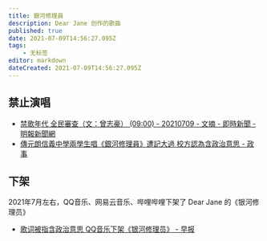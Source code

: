 ```yaml
---
title: 銀河修理員
description: Dear Jane 创作的歌曲
published: true
date: 2021-07-09T14:56:27.095Z
tags:
    - 无标签
editor: markdown
dateCreated: 2021-07-09T14:56:27.095Z
---
```


## 禁止演唱

+ [禁歌年代 全民審查（文：曾志豪） (09:00) - 20210709 - 文摘 - 即時新聞 - 明報新聞網](https://web.archive.org/web/20210709070100/https://news.mingpao.com/ins/文摘/article/20210709/s00022/1625754927693/禁歌年代-全民審查（文-曾志豪）)
+ [傳元朗信義中學兩學生唱《銀河修理員》遭記大過 校方認為含政治意思 - 政事](https://web.archive.org/web/20210709070025/https://www.bastillepost.com/hongkong/article/8756393-傳元朗信義中學兩學生唱《銀河修理員》遭記大過)

## 下架

2021年7月左右，QQ音乐、网易云音乐、哔哩哔哩下架了 Dear Jane 的《银河修理员》

+ [歌词被指含政治意思 QQ音乐下架《银河修理员》 - 早报](https://web.archive.org/web/20210708141529/https://www.zaobao.com.sg/realtime/china/story20210708-1166300)
